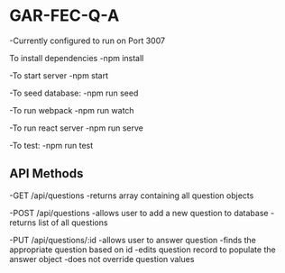 # GAR-FEC-Q-A

-Currently configured to run on Port 3007

To install dependencies
  -npm install

-To start server
  -npm start

-To seed database:
  -npm run seed

-To run webpack
  -npm run watch

-To run react server
  -npm run serve

-To test:
  -npm run test

## API Methods
-GET /api/questions
  -returns array containing all question objects

-POST /api/questions
  -allows user to add a new question to database
  -returns list of all questions

-PUT /api/questions/:id
  -allows user to answer question
  -finds the appropriate question based on id
  -edits question record to populate the answer object
  -does not override question values


